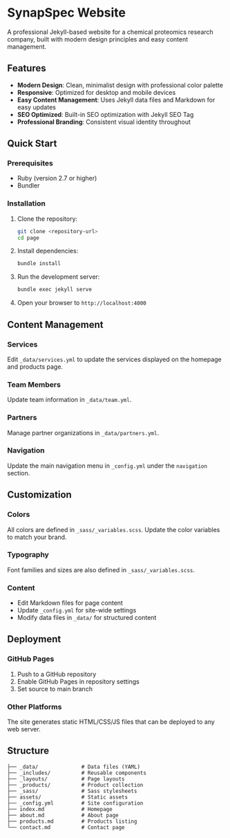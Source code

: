 # SynapSpec Website

A professional Jekyll-based website for a chemical proteomics research company, built with modern design principles and easy content management.

## Features

- **Modern Design**: Clean, minimalist design with professional color palette
- **Responsive**: Optimized for desktop and mobile devices
- **Easy Content Management**: Uses Jekyll data files and Markdown for easy updates
- **SEO Optimized**: Built-in SEO optimization with Jekyll SEO Tag
- **Professional Branding**: Consistent visual identity throughout

## Quick Start

### Prerequisites

- Ruby (version 2.7 or higher)
- Bundler

### Installation

1. Clone the repository:
   ```bash
   git clone <repository-url>
   cd page
   ```

2. Install dependencies:
   ```bash
   bundle install
   ```

3. Run the development server:
   ```bash
   bundle exec jekyll serve
   ```

4. Open your browser to `http://localhost:4000`

## Content Management

### Services
Edit `_data/services.yml` to update the services displayed on the homepage and products page.

### Team Members
Update team information in `_data/team.yml`.

### Partners
Manage partner organizations in `_data/partners.yml`.

### Navigation
Update the main navigation menu in `_config.yml` under the `navigation` section.

## Customization

### Colors
All colors are defined in `_sass/_variables.scss`. Update the color variables to match your brand.

### Typography
Font families and sizes are also defined in `_sass/_variables.scss`.

### Content
- Edit Markdown files for page content
- Update `_config.yml` for site-wide settings
- Modify data files in `_data/` for structured content

## Deployment

### GitHub Pages

1. Push to a GitHub repository
2. Enable GitHub Pages in repository settings
3. Set source to main branch

### Other Platforms

The site generates static HTML/CSS/JS files that can be deployed to any web server.

## Structure

```
├── _data/              # Data files (YAML)
├── _includes/          # Reusable components
├── _layouts/           # Page layouts
├── _products/          # Product collection
├── _sass/              # Sass stylesheets
├── assets/             # Static assets
├── _config.yml         # Site configuration
├── index.md            # Homepage
├── about.md            # About page
├── products.md         # Products listing
└── contact.md          # Contact page
```